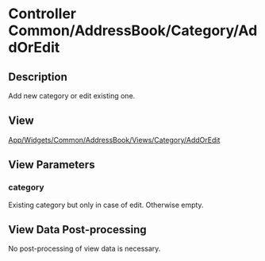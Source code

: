 # Controller Common/AddressBook/Category/AddOrEdit

## Description

Add new category or edit existing one.

## View

[App/Widgets/Common/AddressBook/Views/Category/AddOrEdit](../../Views/Category/AddOrEdit.md)

## View Parameters

### category
Existing category but only in case of edit. Otherwise empty.

## View Data Post-processing

No post-processing of view data is necessary.